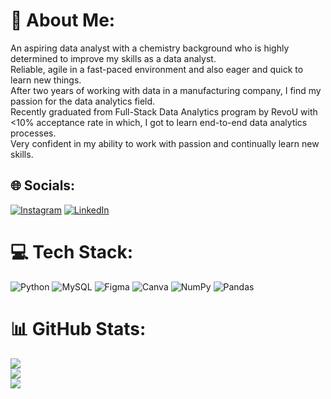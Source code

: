 # 💫 About Me:
An aspiring data analyst with a chemistry background who is highly determined to improve my skills as a data analyst. <br>Reliable, agile in a fast-paced environment and also eager and quick to learn new things. <br>After two years of working with data in a manufacturing company, I find my passion for the data analytics field. <br>Recently graduated from Full-Stack Data Analytics program by RevoU with <10% acceptance rate in which, I got to learn end-to-end data analytics processes. <br>Very confident in my ability to work with passion and continually learn new skills.<br>


## 🌐 Socials:
[![Instagram](https://img.shields.io/badge/Instagram-%23E4405F.svg?logo=Instagram&logoColor=white)](https://instagram.com/ananghendro) [![LinkedIn](https://img.shields.io/badge/LinkedIn-%230077B5.svg?logo=linkedin&logoColor=white)](https://linkedin.com/in/https://www.linkedin.com/in/anang-hendro-wibowo/) 

# 💻 Tech Stack:
![Python](https://img.shields.io/badge/python-3670A0?style=for-the-badge&logo=python&logoColor=ffdd54) ![MySQL](https://img.shields.io/badge/mysql-%2300f.svg?style=for-the-badge&logo=mysql&logoColor=white) 	![Figma](https://img.shields.io/badge/figma-%23F24E1E.svg?style=for-the-badge&logo=figma&logoColor=white) ![Canva](https://img.shields.io/badge/Canva-%2300C4CC.svg?style=for-the-badge&logo=Canva&logoColor=white) ![NumPy](https://img.shields.io/badge/numpy-%23013243.svg?style=for-the-badge&logo=numpy&logoColor=white) ![Pandas](https://img.shields.io/badge/pandas-%23150458.svg?style=for-the-badge&logo=pandas&logoColor=white)
# 📊 GitHub Stats:
![](https://github-readme-stats.vercel.app/api?username=ananghw&theme=blueberry&hide_border=true&include_all_commits=false&count_private=false)<br/>
![](https://github-readme-streak-stats.herokuapp.com/?user=ananghw&theme=blueberry&hide_border=true)<br/>
![](https://github-readme-stats.vercel.app/api/top-langs/?username=ananghw&theme=blueberry&hide_border=true&include_all_commits=false&count_private=false&layout=compact)

<!-- Proudly created with GPRM ( https://gprm.itsvg.in ) -->
